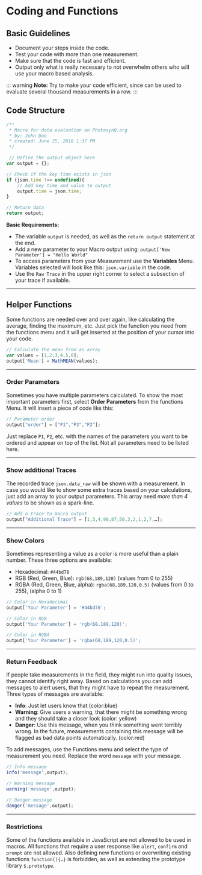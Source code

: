 # Coding and Functions

## Basic Guidelines

+ Document your steps inside the code.
+ Test your code with more than one measurement.
+ Make sure that the code is fast and efficient.
+ Output only what is really necessary to not overwhelm others who will use your macro based analysis.

::: warning
**Note:** Try to make your code efficient, since can be used to evaluate several thousand measurements in a row.
:::

## Code Structure

```javascript
/**
 * Macro for data evaluation on PhotosynQ.org
 * by: John Doe
 * created: June 25, 2018 1:37 PM
 */

 // Define the output object here
var output = {};

// Check if the key time exists in json
if (json.time !== undefined){
    // Add key time and value to output
    output.time = json.time;
}

// Return data
return output;
```

**Basic Requirements:**

+ The variable `output` is needed, as well as the `return output` statement at the end.
+ Add a new parameter to your Macro output using: `output['New Parameter'] = "Hello World"`
+ To access parameters from your Measurement use the **Variables** Menu. Variables selected will look like this: `json.variable` in the code.
+ Use the `Raw Trace` in the upper right corner to select a subsection of your trace if available.

***

## Helper Functions

Some functions are needed over and over again, like calculating the average, finding the maximum, etc. Just pick the function you need from the functions menu and it will get inserted at the position of your cursor into your code.

```javascript
// Calculate the mean from an array
var values = [1,2,3,4,5,6];
output['Mean'] = MathMEAN(values);
```

***

### Order Parameters

Sometimes you have multiple parameters calculated. To show the most important parameters first, select **Order Parameters** from the functions Menu. It will insert a piece of code like this:

```javascript
// Parameter order
output["order"] = ["P1","P3","P2"];
```

Just replace `P1`, `P2`, etc. with the names of the parameters you want to be ordered and appear on top of the list. Not all parameters need to be listed here.

***

### Show additional Traces

The recorded trace `json.data_raw` will be shown with a measurement. In case you would like to show some extra traces based on your calculations, just add an array to your output parameters. This array need _more than 4 values_ to be shown as a spark-line.

```javascript
// Add a trace to macro output
output["Additional Trace"] = [1,3,4,90,87,50,3,2,1,2,7,…];
```

***

### Show Colors

Sometimes representing a value as a color is more useful than a plain number. These three options are available:

+ Hexadecimal: `#44bd78`
+ RGB (Red, Green, Blue): `rgb(68,189,120)` (values from 0 to 255)
+ RGBA (Red, Green, Blue, alpha): `rgba(68,189,120,0.5)` (values from 0 to 255), (alpha 0 to 1)

```javascript
// Color in Hexadecimal
output['Your Parameter'] = '#44bd78';

// Color in RGB
output['Your Parameter'] = 'rgb(68,189,120)';

// Color in RGBA
output['Your Parameter'] = 'rgba(68,189,120,0.5)';
```

***

### Return Feedback

If people take measurements in the field, they might run into quality issues, they cannot identify right away. Based on calculations you can add messages to alert users, that they might have to repeat the measurement. Three types of messages are available:

+ **Info**: Just let users know that (color:blue)
+ **Warning**: Give users a warning, that there might be something wrong and they should take a closer look (color: yellow)
+ **Danger**: Use this message, when you think something went terribly wrong. In the future, measurements containing this message will be flagged as bad data points automatically. (color:red)

To add messages, use the Functions menu and select the type of measurement you need. Replace the word `message` with your message.

```javascript
// Info message
info('message',output);

// Warning message
warning('message',output);

// Danger message
danger('message',output);
```

***

### Restrictions

Some of the functions available in JavaScript are not allowed to be used in macros. All functions that require a user response like `alert`, `confirm` and `prompt` are not allowed. Also defining new functions or overwriting existing functions `function(){…}` is forbidden, as well as extending the prototype library `$.prototype`.

[JavaScript_URL]: https://www.w3schools.com/js/

[Desktop App]: https://photosynq.org/software
